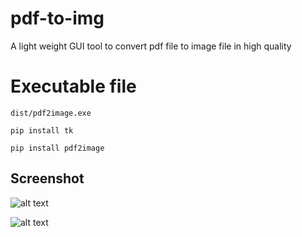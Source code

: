 # pdf-to-img
A light weight GUI tool to convert pdf file to image file in high quality


# Executable file
```dist/pdf2image.exe```

```
pip install tk
```

```
pip install pdf2image
```

## Screenshot
![alt text](pdf-to-img/blob/main/screenshots/pN7CIEMzD5.png)

![alt text](pdf-to-img/blob/main/screenshots/ltZKJ0o4ni.png)
